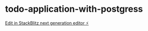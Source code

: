 # todo-application-with-postgress

[Edit in StackBlitz next generation editor ⚡️](https://stackblitz.com/~/github.com/vaibhav7000/todo-application-with-postgress)